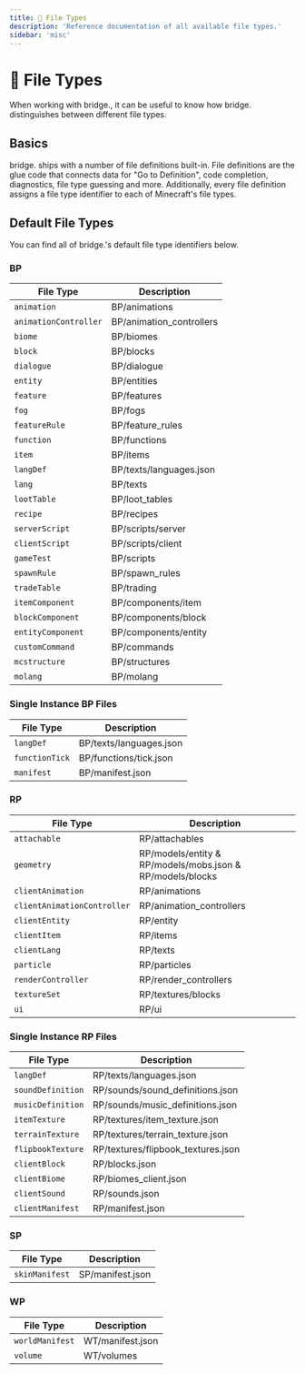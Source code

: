 ```yaml
---
title: 📄 File Types
description: 'Reference documentation of all available file types.'
sidebar: 'misc'
---
```


# 📄 File Types

When working with bridge., it can be useful to know how bridge. distinguishes between different file types.

## Basics

bridge. ships with a number of file definitions built-in. File definitions are the glue code that connects data for "Go to Definition", code completion, diagnostics, file type guessing and more. Additionally, every file definition assigns a file type identifier to each of Minecraft's file types.

## Default File Types

You can find all of bridge.'s default file type identifiers below.

### BP

| File Type             | Description              |
| --------------------- | ------------------------ |
| `animation`           | BP/animations            |
| `animationController` | BP/animation_controllers |
| `biome`               | BP/biomes                |
| `block`               | BP/blocks                |
| `dialogue`            | BP/dialogue              |
| `entity`              | BP/entities              |
| `feature`             | BP/features              |
| `fog`                 | BP/fogs                  |
| `featureRule`         | BP/feature_rules         |
| `function`            | BP/functions             |
| `item`                | BP/items                 |
| `langDef`             | BP/texts/languages.json  |
| `lang`                | BP/texts                 |
| `lootTable`           | BP/loot_tables           |
| `recipe`              | BP/recipes               |
| `serverScript`        | BP/scripts/server        |
| `clientScript`        | BP/scripts/client        |
| `gameTest`            | BP/scripts               |
| `spawnRule`           | BP/spawn_rules           |
| `tradeTable`          | BP/trading               |
| `itemComponent`       | BP/components/item       |
| `blockComponent`      | BP/components/block      |
| `entityComponent`     | BP/components/entity     |
| `customCommand`       | BP/commands              |
| `mcstructure`         | BP/structures            |
| `molang`              | BP/molang                |

### Single Instance BP Files

| File Type      | Description             |
| -------------- | ----------------------- |
| `langDef`      | BP/texts/languages.json |
| `functionTick` | BP/functions/tick.json  |
| `manifest`     | BP/manifest.json        |

### RP

| File Type                   | Description                                               |
| --------------------------- | --------------------------------------------------------- |
| `attachable`                | RP/attachables                                            |
| `geometry`                  | RP/models/entity & RP/models/mobs.json & RP/models/blocks |
| `clientAnimation`           | RP/animations                                             |
| `clientAnimationController` | RP/animation_controllers                                  |
| `clientEntity`              | RP/entity                                                 |
| `clientItem`                | RP/items                                                  |
| `clientLang`                | RP/texts                                                  |
| `particle`                  | RP/particles                                              |
| `renderController`          | RP/render_controllers                                     |
| `textureSet`                | RP/textures/blocks                                        |
| `ui`                        | RP/ui                                                     |

### Single Instance RP Files

| File Type         | Description                        |
| ----------------- | ---------------------------------- |
| `langDef`         | RP/texts/languages.json            |
| `soundDefinition` | RP/sounds/sound_definitions.json   |
| `musicDefinition` | RP/sounds/music_definitions.json   |
| `itemTexture`     | RP/textures/item_texture.json      |
| `terrainTexture`  | RP/textures/terrain_texture.json   |
| `flipbookTexture` | RP/textures/flipbook_textures.json |
| `clientBlock`     | RP/blocks.json                     |
| `clientBiome`     | RP/biomes_client.json              |
| `clientSound`     | RP/sounds.json                     |
| `clientManifest`  | RP/manifest.json                   |

### SP

| File Type      | Description      |
| -------------- | ---------------- |
| `skinManifest` | SP/manifest.json |

### WP

| File Type       | Description      |
| --------------- | ---------------- |
| `worldManifest` | WT/manifest.json |
| `volume`        | WT/volumes       |
